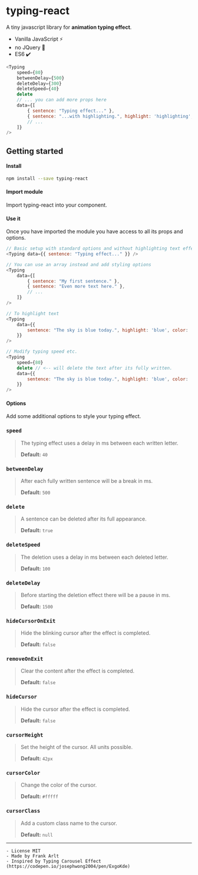 # typing-react
A tiny javascript library for **animation typing effect**.

- Vanilla JavaScript ⚡
- no JQuery 🎉
- ES6 ✔️

```javascript
<Typing
	speed={80}
	betweenDelay={500}
	deleteDelay={300}
	deleteSpeed={40}
	delete
	// ... you can add more props here
	data={[
		{ sentence: "Typing effect..." },
		{ sentence: "...with highlighting.", highlight: 'highlighting', color: '#3366cc' },
		// ...
	]}
/>
```

## Getting started
#### Install

```sh
npm install --save typing-react
````

#### Import module
Import typing-react into your component.

#### Use it
Once you have imported the module you have access to all its props and options.

```javascript
// Basic setup with standard options and without highlighting text effect.
<Typing data={{ sentence: "Typing effect..." }} />

// You can use an array instead and add styling options
<Typing
	data={[
		{ sentence: "My first sentence." },
		{ sentence: "Even more text here." },
		// ...
	]}
/>

// To highlight text
<Typing
	data={{ 
		sentence: "The sky is blue today.", highlight: 'blue', color: '#aeccfc' 
	}}
/>

// Modify typing speed etc.
<Typing
	speed={80}
	delete // <-- will delete the text after its fully written.
	data={{ 
		sentence: "The sky is blue today.", highlight: 'blue', color: '#aeccfc' 
	}}
/>
````

#### Options
Add some additional options to style your typing effect.
### `speed`
> The typing effect uses a delay in ms between each written letter.
>
> **Default:** `40`

### `betweenDelay`
> After each fully written sentence will be a break in ms.
>
> **Default:** `500`

### `delete`
> A sentence can be deleted after its full appearance.
>
> **Default:** `true`

### `deleteSpeed`
> The deletion uses a delay in ms between each deleted letter.
>
> **Default:** `100`

### `deleteDelay`
> Before starting the deletion effect there will be a pause in ms.
>
> **Default:** `1500`

### `hideCursorOnExit`
> Hide the blinking cursor after the effect is completed.
>
> **Default:** `false`

### `removeOnExit`
> Clear the content after the effect is completed.
>
> **Default:** `false`

### `hideCursor`
> Hide the cursor after the effect is completed.
>
> **Default:** `false`

### `cursorHeight`
> Set the height of the cursor. All units possible.
>
> **Default:** `42px`

### `cursorColor`
> Change the color of the cursor.
>
> **Default:** `#fffff`

### `cursorClass`
> Add a custom class name to the cursor.
>
> **Default:** `null`


---

	- License MIT
	- Made by Frank Arlt
	- Inspired by Typing Carousel Effect (https://codepen.io/josephwong2004/pen/ExgoKde)